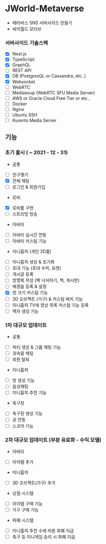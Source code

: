 # JWorld-Metaverse

- 메타버스 SNS 서버사이드 만들기
- 싸이월드 모티브

### 서버사이드 기술스택

- [x] Nest.js
- [x] TypeScript
- [x] GraphQL
- [ ] REST API
- [x] DB (PostgresQL or Cassandra, etc..)
- [x] Websocket
- [ ] WebRTC
- [ ] Mediasoup (WebRTC SFU Media Server)
- [ ] AWS or Oracle Cloud Free Tier or etc..
- [ ] Docker
- [ ] Nginx
- [ ] Ubuntu SSH
- [ ] Kurento Media Server

## 기능

### 초기 출시 ( ~ 2021 - 12 - 31)

- 공통

- [ ] 친구맺기
- [x] 전체 채팅
- [ ] 로그인 & 회원가입

- 로비

- [x] 로비룸 구현
- [ ] 스트리밍 방송

- 아바타

- [ ] 아바타 실시간 연동
- [ ] 아바타 커스텀 기능

- 미니홈피 (개인 3D룸)

- [ ] 미니홈피 생성 & 초기화
- [ ] 초대 기능 (초대 수락, 요청)
- [ ] 게시글 등록
- [ ] 방명록 작성 (벽 낙서하기, 책, 게시판)
- [ ] 배경음 등록 & 설정
- [x] 방 크기 커스텀 기능
- [ ] 3D 오브젝트 (가구) & 커스텀 배치 기능
- [ ] 미니홈피 TV에 영상 목록 커스텀 기능 등록
- [ ] 액자 생성 기능

### 1차 대규모 업데이트

- 공통

- [ ] 파티 생성 & 그룹 채팅 기능
- [ ] 귓속말 채팅
- [ ] 회원 탈퇴

- 미니홈피

- [ ] 방 생성 기능
- [ ] 음성채팅
- [ ] 미니홈피 추천 기능

- 축구장

- [ ] 축구장 생성 기능
- [ ] 공 연동
- [ ] 스코어 기능

### 2차 대규모 업데이트 (부분 유료화 - 수익 모델)

- 아바타

- [ ] 아이템 추가

- 미니홈피

- [ ] 3D 오브젝트(가구) 추가

- 상점 시스템

- [ ] 아이템 구매 기능
- [ ] 가구 구매 기능

- 화폐 시스템

- [ ] 미니홈피 추천 수에 따른 화폐 지급
- [ ] 축구 등 미니게임 승리 시 화폐 지급